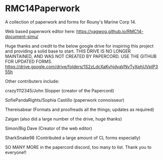 # RMC14Paperwork
A collection of paperwork and forms for Rouny's Marine Corp 14.

Web based paperwork editor here: https://yagwog.github.io/RMC14-document-simu/

Huge thanks and credit to the below google drive for inspiring this project and providing a solid base to start.
THIS DRIVE IS NO LONGER MAINTAINED, AND WAS NOT CREATED BY PAPERCORD. USE THE GITHUB FOR UPDATED FORMS.
https://drive.google.com/drive/folders/1S2zLdcXaKvhjdyaVNvTyXphUVpIP355h

Other contributers include:

crazy1112345/John Slopper (creator of the Papercord)

SofiePandaRights/Sophia Castillo (paperwork connoisseur)

Thereisabear (Formats and proofreads all the things; updates as required)

Zaigan (also did a large number of the drive, huge thanks)

Simon/Big Dave (Creator of the web editor)

SharkSnake98 (Contributed a large amount of CL forms especially)

SO MANY MORE in the papercord discord, too many to list. Thank you to everyone!!
